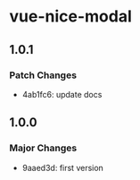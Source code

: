 # vue-nice-modal

## 1.0.1

### Patch Changes

- 4ab1fc6: update docs

## 1.0.0

### Major Changes

- 9aaed3d: first version
